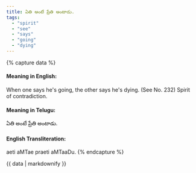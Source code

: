 ```yaml
---
title: ఏతి అంటే ప్రేతి అంటాడు.
tags:
  - "spirit"
  - "see"
  - "says"
  - "going"
  - "dying"
---
```


{% capture data %}
#### Meaning in English:
When one says he's going, the other says he's dying.
(See No. 232)
Spirit of contradiction.

#### Meaning in Telugu:
ఏతి అంటే ప్రేతి అంటాడు.

#### English Transliteration:
aeti aMTae praeti aMTaaDu.
{% endcapture %}

{{ data | markdownify }}

